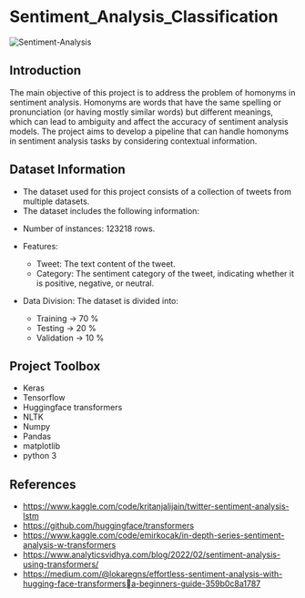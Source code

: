 # Sentiment_Analysis_Classification

![Sentiment-Analysis](https://github.com/Khaled110/Sentiment_Analysis_Classification/assets/49573699/6fd44cf9-f445-4451-820e-0d66a84dcc96)


## Introduction
The main objective of this project is to address the problem of homonyms in sentiment analysis. 
Homonyms are words that have the same spelling or pronunciation (or having mostly similar words) but 
different meanings, which can lead to ambiguity and affect the accuracy of sentiment analysis models. 
The project aims to develop a pipeline that can handle homonyms in sentiment analysis tasks by 
considering contextual information.

## Dataset Information
- The dataset used for this project consists of a collection of tweets from multiple datasets.
- The dataset includes the following information:

* Number of instances: 123218 rows.

* Features:
  - Tweet: The text content of the tweet.
  - Category: The sentiment category of the tweet, indicating whether it is positive, negative, or neutral.
  
* Data Division: The dataset is divided into:
  - Training → 70 %
  - Testing → 20 %
  - Validation → 10 %

## Project Toolbox
- Keras
- Tensorflow
- Huggingface transformers
- NLTK
- Numpy
- Pandas
- matplotlib
- python 3

## References

* https://www.kaggle.com/code/kritanjalijain/twitter-sentiment-analysis-lstm
* https://github.com/huggingface/transformers
* https://www.kaggle.com/code/emirkocak/in-depth-series-sentiment-analysis-w-transformers
* https://www.analyticsvidhya.com/blog/2022/02/sentiment-analysis-using-transformers/
* https://medium.com/@lokaregns/effortless-sentiment-analysis-with-hugging-face-transformersa-beginners-guide-359b0c8a1787
